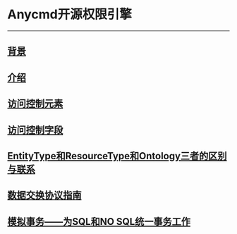 # Anycmd开源权限引擎
---

## [背景][7] ##
## [介绍][1] ##
## [访问控制元素][2] ##
## [访问控制字段][3] ##
## [EntityType和ResourceType和Ontology三者的区别与联系][4] ##
## [数据交换协议指南][6] ##
## [模拟事务——为SQL和NO SQL统一事务工作][5] ##

[1]: https://github.com/anycmd/anycmd/wiki/overview
[2]: https://github.com/anycmd/anycmd/wiki/elements
[3]: https://github.com/anycmd/anycmd/wiki/acField
[4]: https://github.com/anycmd/anycmd/wiki/ontology-resourceType-entityType
[6]: https://github.com/anycmd/anycmd/wiki/edi-guideline
[5]: https://github.com/anycmd/anycmd/wiki/ACID
[7]: https://github.com/anycmd/anycmd/wiki/Background
